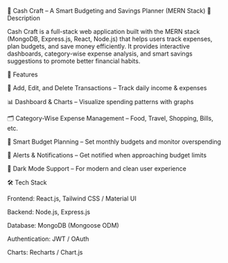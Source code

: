 🔹 Cash Craft – A Smart Budgeting and Savings Planner (MERN Stack)
📌 Description

Cash Craft is a full-stack web application built with the MERN stack (MongoDB, Express.js, React, Node.js) that helps users track expenses, plan budgets, and save money efficiently.
It provides interactive dashboards, category-wise expense analysis, and smart savings suggestions to promote better financial habits.

🚀 Features

💸 Add, Edit, and Delete Transactions – Track daily income & expenses

📊 Dashboard & Charts – Visualize spending patterns with graphs

🗂️ Category-Wise Expense Management – Food, Travel, Shopping, Bills, etc.

🎯 Smart Budget Planning – Set monthly budgets and monitor overspending

🔔 Alerts & Notifications – Get notified when approaching budget limits

🌙 Dark Mode Support – For modern and clean user experience

🛠️ Tech Stack

Frontend: React.js, Tailwind CSS / Material UI

Backend: Node.js, Express.js

Database: MongoDB (Mongoose ODM)

Authentication: JWT / OAuth

Charts: Recharts / Chart.js
